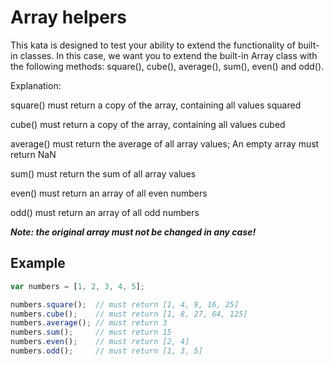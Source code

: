 # Array helpers

This kata is designed to test your ability to extend the functionality of built-in classes. In this case, we want you to extend the built-in Array class with the following methods: square(), cube(), average(), sum(), even() and odd().

Explanation:

square() must return a copy of the array, containing all values squared

cube() must return a copy of the array, containing all values cubed

average() must return the average of all array values; An empty array
must return NaN

sum() must return the sum of all array values

even() must return an array of all even numbers

odd() must return an array of all odd numbers

***Note: the original array must not be changed in any case!***

## Example

```js
var numbers = [1, 2, 3, 4, 5];

numbers.square();  // must return [1, 4, 9, 16, 25]
numbers.cube();    // must return [1, 8, 27, 64, 125]
numbers.average(); // must return 3
numbers.sum();     // must return 15
numbers.even();    // must return [2, 4]
numbers.odd();     // must return [1, 3, 5]
```

